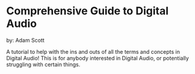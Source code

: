 # Comprehensive Guide to Digital Audio
by: Adam Scott

A tutorial to help with the ins and outs of all the terms and concepts in Digital Audio!  This is for anybody interested in Digital Audio, or potentially struggling with certain things.
